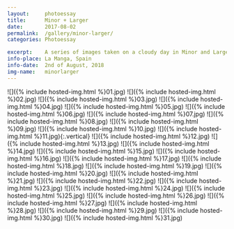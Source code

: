 ```yaml
---
layout:		photoessay
title:		Minor + Larger
date:		2017-08-02
permalink: 	/gallery/minor-larger/
categories:	Photoessay

excerpt: 	A series of images taken on a cloudy day in Minor and Larger Sea, in Murcia.
info-place: La Manga, Spain
info-date:	2nd of August, 2018
img-name:	minorlarger
---
```


<div class="gallery-{{ page.layout }}" markdown="1">

![]({% include hosted-img.html %}01.jpg)
![]({% include hosted-img.html %}02.jpg)
![]({% include hosted-img.html %}03.jpg)
![]({% include hosted-img.html %}04.jpg)
![]({% include hosted-img.html %}05.jpg)
![]({% include hosted-img.html %}06.jpg)
![]({% include hosted-img.html %}07.jpg)
![]({% include hosted-img.html %}08.jpg)
![]({% include hosted-img.html %}09.jpg)
![]({% include hosted-img.html %}10.jpg)
![]({% include hosted-img.html %}11.jpg){:.vertical}
![]({% include hosted-img.html %}12.jpg)
![]({% include hosted-img.html %}13.jpg)
![]({% include hosted-img.html %}14.jpg)
![]({% include hosted-img.html %}15.jpg)
![]({% include hosted-img.html %}16.jpg)
![]({% include hosted-img.html %}17.jpg)
![]({% include hosted-img.html %}18.jpg)
![]({% include hosted-img.html %}19.jpg)
![]({% include hosted-img.html %}20.jpg)
![]({% include hosted-img.html %}21.jpg)
![]({% include hosted-img.html %}22.jpg)
![]({% include hosted-img.html %}23.jpg)
![]({% include hosted-img.html %}24.jpg)
![]({% include hosted-img.html %}25.jpg)
![]({% include hosted-img.html %}26.jpg)
![]({% include hosted-img.html %}27.jpg)
![]({% include hosted-img.html %}28.jpg)
![]({% include hosted-img.html %}29.jpg)
![]({% include hosted-img.html %}30.jpg)
![]({% include hosted-img.html %}31.jpg)

</div>
